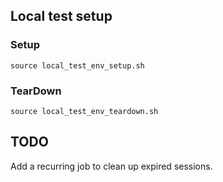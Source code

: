 ## Local test setup

### Setup

`source local_test_env_setup.sh`

### TearDown

`source local_test_env_teardown.sh`

## TODO

Add a recurring job to clean up expired sessions.
